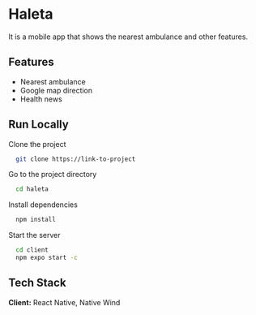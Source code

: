 
# Haleta

It is a mobile app that shows the nearest ambulance and other features.


## Features

- Nearest ambulance
- Google map direction
- Health news



## Run Locally

Clone the project

```bash
  git clone https://link-to-project
```

Go to the project directory

```bash
  cd haleta
```

Install dependencies

```bash
  npm install
```

Start the server

```bash
  cd client
  npm expo start -c
```


## Tech Stack

**Client:** React Native, Native Wind


